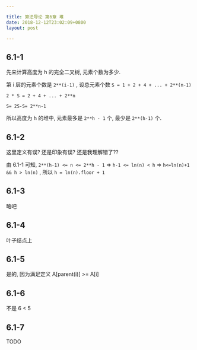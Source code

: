 ```yaml
---

title: 算法导论 第6章 堆
date: 2018-12-12T23:02:09+0800
layout: post

---
```


## 6.1-1

先来计算高度为 h 的完全二叉树, 元素个数为多少.

第 i 层的元素个数是 `2**(i-1)` , 设总元素个数 `S = 1 + 2 + 4 + ... + 2**(n-1)`

`2 * S = 2 + 4 + ... + 2**n`

`S= 2S-S= 2**n-1`

所以高度为 h 的堆中, 元素最多是 `2**h - 1` 个, 最少是 `2**(h-1)` 个.

## 6.1-2

这里定义有误? 还是印象有误? 还是我理解错了??

由 6.1-1 可知, `2**(h-1) <= n <= 2**h - 1` => `h-1 <= ln(n) < h` => `h<=ln(n)+1 && h > ln(n)` , 所以 `h = ln(n).floor + 1`

## 6.1-3

略吧

## 6.1-4

叶子结点上

## 6.1-5

是的, 因为满足定义 A[parent(i)] >= A[i]

## 6.1-6

不是 6 < 5

## 6.1-7

TODO

